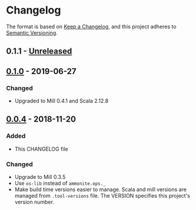 # Changelog

The format is based on [Keep a Changelog](https://keepachangelog.com/en/1.0.0/),
and this project adheres to [Semantic Versioning](https://semver.org/spec/v2.0.0.html).

## 0.1.1 - [Unreleased]

## [0.1.0] - 2019-06-27

### Changed

- Upgraded to Mill 0.4.1 and Scala 2.12.8

## [0.0.4] - 2018-11-20

### Added
- This CHANGELOG file

### Changed
- Upgrade to Mill 0.3.5
- Use `os-lib` instead of `ammonite.ops._`
- Make build time versions easier to manage.
  Scala and mill versions are managed from `.tool-versions` file.
  The VERSION specifies this project's version number.

[Unreleased]: https://github.com/vic/mill-scalaxb/compare/0.1.4...HEAD
[0.1.0]: https://github.com/vic/mill-scalaxb/compare/0.0.4...0.1.0
[0.0.4]: https://github.com/vic/mill-scalaxb/compare/0.0.3...0.0.4
